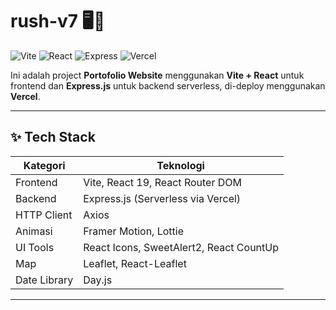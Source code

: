# rush-v7 🖥️🚀

![Vite](https://img.shields.io/badge/Vite-6.3.1-blue?logo=vite) 
![React](https://img.shields.io/badge/React-19.0.0-61DAFB?logo=react) 
![Express](https://img.shields.io/badge/Express.js-Serverless-black?logo=express) 
![Vercel](https://img.shields.io/badge/Vercel-Deployed-000000?logo=vercel)

Ini adalah project **Portofolio Website** menggunakan **Vite + React** untuk frontend dan **Express.js** untuk backend serverless, di-deploy menggunakan **Vercel**.

---

## ✨ Tech Stack

| Kategori    | Teknologi                          |
| ----------- | ---------------------------------- |
| Frontend    | Vite, React 19, React Router DOM    |
| Backend     | Express.js (Serverless via Vercel)  |
| HTTP Client | Axios                              |
| Animasi     | Framer Motion, Lottie               |
| UI Tools    | React Icons, SweetAlert2, React CountUp |
| Map         | Leaflet, React-Leaflet              |
| Date Library| Day.js                              |

---
